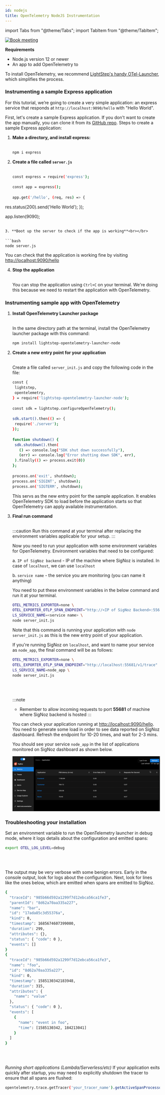 ```yaml
---
id: nodejs
title: OpenTelemetry NodeJS Instrumentation
---
```


import Tabs from "@theme/Tabs";
import TabItem from "@theme/TabItem";

<p align="center">

[![Book meeting](/img/docs/ZoomCTA1.png)](https://calendly.com/pranay-signoz/instrumentation-office-hrs)

</p>


**Requirements**

- Node.js version 12 or newer
- An app to add OpenTelemetry to

To install OpenTelemetry, we recommend [LightStep's handy OTel-Launcher](https://github.com/lightstep/otel-launcher-node), which simplifies the process.

### Instrumenting a sample Express application

For this tutorial, we’re going to create a very simple application: an express service that responds at `http://localhost:9090/hello` with "Hello World".

First, let's create a sample Express application. If you don't want to create the app manually, you can clone it from its [GitHub repo](https://github.com/SigNoz/sample-nodejs-app). Steps to create a sample Express application:

1. **Make a directory, and install express:**<br></br>

   ```bash
   npm i express
   ```

2. **Create a file called `server.js`**<br></br>

   ```bash
   const express = require('express');

   const app = express();

   app.get('/hello', (req, res) => {
 res.status(200).send('Hello World');
});

  app.listen(9090);
   ```

3. **Boot up the server to check if the app is working**<br></br>

   ```bash
   node server.js
   ```

   You can check that the application is working fine by visiting [http://localhost:9090/hello](http://localhost:9090/hello)

4. **Stop the application**<br></br>

   You can stop the application using `Ctrl+C` on your terminal. We're doing this because we need to restart the application with OpenTelemetry.

### Instrumenting sample app with OpenTelemetry

1. **Install OpenTelemetry Launcher package**<br></br>

   In the same directory path at the terminal, install the OpenTelemetry launcher package with this command:

   ```bash
   npm install lightstep-opentelemetry-launcher-node
   ```

2. **Create a new entry point for your application**<br></br>

   Create a file called `server_init.js` and copy the following code in the file:

   ```bash
   const {
    lightstep,
    opentelemetry,
   } = require('lightstep-opentelemetry-launcher-node');

   const sdk = lightstep.configureOpenTelemetry();

   sdk.start().then(() => {
    require('./server');
   });

   function shutdown() {
    sdk.shutdown().then(
      () => console.log("SDK shut down successfully"),
      (err) => console.log("Error shutting down SDK", err),
    ).finally(() => process.exit(0))
   };

   process.on('exit', shutdown);
   process.on('SIGINT', shutdown);
   process.on('SIGTERM', shutdown);
   ```

   This servs as the new entry point for the sample application. It enables OpenTelemetry SDK to load before the application starts so that OpenTelemetry can apply available instrumentation.
  

3. **Final run command**<br></br>
   
   :::caution
   Run this command at your terminal after replacing the environment variables applicable for your setup.
   :::

   Now you need to run your application with some environment variables for OpenTelemetry. Environment variables that need to be configured:

   a. `IP of SigNoz backend` - IP of the machine where SigNoz is installed. In case of `localhost`, we can use `localhost`

   b. `service name` - the service you are monitoring (you can name it anything)

   You need to put these environment variables in the below command and run it at your terminal.
   ```bash
   OTEL_METRICS_EXPORTER=none \
   OTEL_EXPORTER_OTLP_SPAN_ENDPOINT="http://<IP of SigNoz Backend>:55681/v1/trace" \
   LS_SERVICE_NAME=<service name> \
   node server_init.js
   ```
   Note that this command is running your application with `node server_init.js` as this is the new entry point of your application.

   If you're running SigNoz on `localhost`, and want to name your service as `node_app`, the final command will be as follows:

   ```bash
   OTEL_METRICS_EXPORTER=none \
   OTEL_EXPORTER_OTLP_SPAN_ENDPOINT="http://localhost:55681/v1/trace" \
   LS_SERVICE_NAME=node_app \
   node server_init.js
   ```
   <br></br>

   :::note
   - Remember to allow incoming requests to port **55681** of machine where SigNoz backend is hosted
   :::

   You can check your application running at [http://localhost:9090/hello](http://localhost:9090/hello). You need to generate some load in order to see data reported on SigNoz dashboard. Refresh the endpoint for 10-20 times, and wait for 2-3 mins. 
   
   You should see your service `node_app` in the list of applications monitored on SigNoz dashboard as shown below.

   ![nodejs-app-instrumentation](../../static/img/docs/nodejs_app_instrumentation.gif)



<!-- </TabItem>
  <TabItem value="cloud">

```bash
OTEL_EXPORTER_OTLP_SPAN_ENDPOINT="https://ingest.signoz.io:55681/v1/trace" LS_SERVICE_NAME=<App Name> LS_ACCESS_TOKEN=<access_token> node server_init.js
```
You will find the access token in your settings page as shown in below image

![access_token_settings_page](../../static/img/access_token_settings_page.png)

</TabItem>

</Tabs> -->

<!-- ### Instrumentation of a sample NodeJs application

We have included a sample Express application with `README.md` at https://github.com/SigNoz/sample-nodejs-app.

Feel free to use this repo to test out OpenTelemetry instrumentation and how to send telemetry data to SigNoz. -->

### Troubleshooting your installation

Set an environment variable to run the OpenTelemetry launcher in debug mode, where it logs details about the configuration and emitted spans:

```bash
export OTEL_LOG_LEVEL=debug
```

<br></br>

The output may be very verbose with some benign errors. Early in the console output, look for logs about the configuration. Next, look for lines like the ones below, which are emitted when spans are emitted to SigNoz.

```bash
{
  "traceId": "985b66d592a1299f7d12ebca56ca1fe3",
  "parentId": "8d62a70aa335a227",
  "name": "bar",
  "id": "17ada85c3d55376a",
  "kind": 0,
  "timestamp": 1685674607399000,
  "duration": 299,
  "attributes": {},
  "status": { "code": 0 },
  "events": []
}
{
  "traceId": "985b66d592a1299f7d12ebca56ca1fe3",
  "name": "foo",
  "id": "8d62a70aa335a227",
  "kind": 0,
  "timestamp": 1585130342183948,
  "duration": 315,
  "attributes": {
    "name": "value"
  },
  "status": { "code": 0 },
  "events": [
    {
      "name": "event in foo",
      "time": [1585130342, 184213041]
    }
  ]
}
```

<br></br>

_Running short applications (Lambda/Serverless/etc)_
If your application exits quickly after startup, you may need to explicitly shutdown the tracer to ensure that all spans are flushed:

```bash
opentelemetry.trace.getTracer('your_tracer_name').getActiveSpanProcessor().shutdown()
```

<p>&nbsp;</p>

